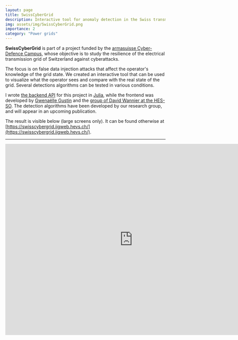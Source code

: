 ```yaml
---
layout: page
title: SwissCyberGrid
description: Interactive tool for anomaly detection in the Swiss transmission grid
img: assets/img/SwissCyberGrid.png
importance: 2
category: "Power grids"
---
```


**SwissCyberGrid** is part of a project funded by the [armasuisse Cyber-Defence Campus](https://www.cydcampus.admin.ch/), whose objective is to study the resilience of the electrical transmission grid of Switzerland against cyberattacks.

The focus is on false data injection attacks that affect the operator's knowledge of the grid state. We created an interactive tool that can be used to visualize what the operator sees and compare with the real state of the grid. Several detections algorithms can be tested in various conditions.

I wrote [the backend API](https://github.com/GeeeHesso/AramisAPI.jl) for this project in [Julia](https://julialang.org/), while the frontend was developed by [Gwenaëlle Gustin](https://www.gwengustin.ch/) and the [group of David Wannier at the HES-SO](https://www.hevs.ch/en/applied-research/research-institute-informatics/easilab-13431). The detection algorithms have been developed by our research group, and will appear in an upcoming publication.

The result is visible below (large screens only). It can be found otherwise at [https://swisscybergrid.iigweb.hevs.ch/](https://swisscybergrid.iigweb.hevs.ch/).

<div class="d-none d-md-block">
  <hr>
  <div class="row justify-content-sm-center">
    <embed type="text/html" src="https://swisscybergrid.iigweb.hevs.ch/" width="800" height="600">
  </div>
</div>
